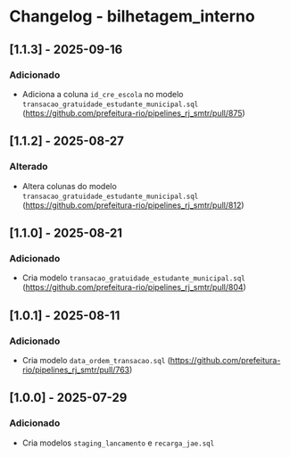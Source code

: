 # Changelog - bilhetagem_interno

## [1.1.3] - 2025-09-16

### Adicionado

- Adiciona a coluna `id_cre_escola` no modelo `transacao_gratuidade_estudante_municipal.sql` (https://github.com/prefeitura-rio/pipelines_rj_smtr/pull/875)


## [1.1.2] - 2025-08-27

### Alterado

- Altera colunas do modelo `transacao_gratuidade_estudante_municipal.sql` (https://github.com/prefeitura-rio/pipelines_rj_smtr/pull/812)

## [1.1.0] - 2025-08-21

### Adicionado

- Cria modelo `transacao_gratuidade_estudante_municipal.sql` (https://github.com/prefeitura-rio/pipelines_rj_smtr/pull/804)

## [1.0.1] - 2025-08-11

### Adicionado

- Cria modelo `data_ordem_transacao.sql` (https://github.com/prefeitura-rio/pipelines_rj_smtr/pull/763)

## [1.0.0] - 2025-07-29

### Adicionado

- Cria modelos `staging_lancamento` e `recarga_jae.sql`